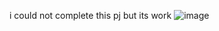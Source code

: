 i could not complete this pj but its work 
![image](https://user-images.githubusercontent.com/91076910/205305018-5456b985-89d0-44ce-a392-7843effcfe62.png)
